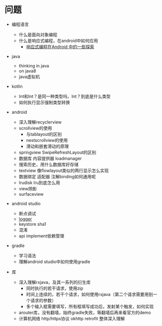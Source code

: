 # 问题

+ 编程语言
  + 什么是面向对象编程
  + 什么是响应式编程，在android中如何应用
    + [响应式编程在Android 中的一些探索](https://juejin.im/post/5c026915f265da615876e42e)
+ java
  + thinking in java
  + on java8
  + java虚拟机
+ kotlin
  + Int和Int？是同一种类型吗，Int？到底是什么类型
  + 如何执行显示强制类型转换

+ android
  + 深入理解recyclerview
  + scrollview的使用
    + 与tablayout的区别
    + nestscrollview的使用
    + 滑动和嵌套滑动的原理
  + springview  SwipeRefreshLayout的区别
  + 数据库 内容提供器 loadmanager
  + 搜索历史，用什么数据库好存储
  + textview 像flowlayout类似的两行显示怎么实现
  + 数据绑定 适配器 注解binding如何通用呢
  + lrudisk lru到底怎么用
  + view阴影
  + surfaceview
+ android studio
  + 断点调试
  + [logger](https://github.com/orhanobut/logger)
  + keystore sha1
  + 混淆
  + api implement依赖管理
+ gradle
  + 学习语法
  + 理解android studio中如何使用gradle

+ 库
  + 深入理解rxjava，及其一系列的衍生库
    + 同时执行的若干请求，使用zip
    + 时间上连续的，若干个请求，如何使用rxjava（第二个请求需要用到一个请求的参数）
    + 多个输入框需要填写，所有框填写成功后，发射某个触发，如何实现
  + arouter库，没有翻墙，始终gradle失败，等翻墙后再来看官方的demo
  + 计算机网络 http/https协议 okhttp retrofit 整体深入理解